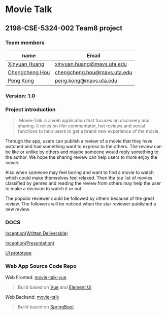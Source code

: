 # Movie Talk

## 2198-CSE-5324-002 Team8 project

### Team members

| name                                           | Email                       |
| ---------------------------------------------- | --------------------------- |
| [Xinyuan Huang](https://github.com/hxy112292)  | xinyuan.huang@mavs.uta.edu  |
| [Chengcheng Hou](https://github.com/housirvip) | chengcheng.hou@mavs.uta.edu |
| [Peng Kong](https://github.com/kong-p)         | peng.kong@mavs.uta.edu      |

### Version: 1.0

### Project introduction

> ​	Movie-Talk is a web application that focuses on discovery and sharing. It relies on film commentator, hot reviews and social functions to help users to get a brand new experience of the movie.  

Through the app, users can publish a review of a movie that they have watched and had something want to express to the others. The review can be like or unlike by others and maybe someone would reply something to the author. We hope the sharing review can help users to more enjoy the movie.  

Also when someone may feel boring and want to find a movie to watch which could make themselves feel relaxed. Then the top list of movies classified by genres and reading the review from others may help the user to make a decision to watch it or not.

The popular reviewer could be followed by others because of the great review. The followers will be noticed when the star reviewer published a new review.

### DOCS

[Inception(Written Deliverable)](https://docs.google.com/document/d/17SCSR7hiKepAN9dnnWQ15NdjR8IHFw40Bo-bmti1smw/edit?usp=sharing)

[Inception(Presentation)](https://docs.google.com/presentation/d/1hlPQydrPNgnvkMXXBDNVFpjeNVDVQRTS0LWdU0mKr7Y/edit?usp=sharing)

[UI prototype](https://org.modao.cc/app/hzf63bufcgbk08r3gego0lw43h39ee)

### Web App Source Code Repo

Web Fronted: [movie-talk-vue](https://github.com/housirvip/movie-talk-vue)

> Build based on [Vue](https://vuejs.org/index.html) and [Element UI](https://element.eleme.io/#/en-US)

Web Backend: [movie-talk](https://github.com/housirvip/movie-talk)

> Build based on [SpringBoot](https://spring.io/projects/spring-boot)